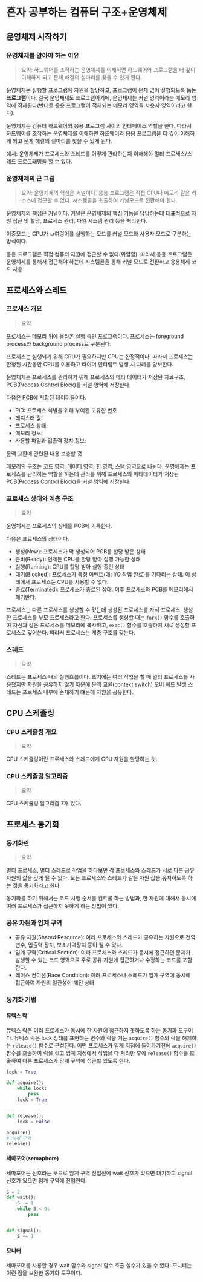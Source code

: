 # 혼자 공부하는 컴퓨터 구조+운영체제

## 운영체제 시작하기

### 운영체제를 알아야 하는 이유

> 요약: 하드웨어를 조작하는 운영체제를 이해하면 하드웨어와 프로그램을 더 깊이 이해하게 되고 문제 해결의 실마리를 찾을 수 있게 된다.

운영체제는 실행할 프로그램에 자원을 할당하고, 프로그램이 문제 없이 실행되도록 돕는 **프로그램**이다.
결국 운영체제도 프로그램이기에, 운영체제는 커널 영역이라는 메모리 영역에 적재된다(반대로 응용 프로그램이 적재되는 메모리 영역을 사용자 영역이라고 한다).

운영체제는 컴퓨터 하드웨어와 응용 프로그램 사이의 인터페이스 역할을 한다. 따라서 하드웨어를 조작하는 운영체제를 이해하면 하드웨어와 응용 프로그램을 더 깊이 이해하게 되고 문제 해결의 실마리를 찾을 수 있게 된다.

예시: 운영체제가 프로세스와 스레드를 어떻게 관리하는지 이해해야 멀티 프로세스/스레드 프로그래밍을 할 수 있다.

### 운영체제의 큰 그림

> 요약: 운영체제의 핵심은 커널이다. 응용 프로그램은 직접 CPU나 메모리 같은 리소스에 접근할 수 없다. 시스템콜을 호출하여 커널모드로 전환해야 한다.

운영체제의 핵심은 커널이다. 커널은 운영체제의 핵심 기능을 담당하는데 대표적으로 자원 접근 및 할당, 프로세스 관리, 파일 시스템 관리 등을 처리한다.

이중모드는 CPU가 ㅁ여렁어를 실행하는 모드를 커널 모드와 사용자 모드로 구분하는 방식이다.

응용 프로그램은 직접 컴퓨터 자원에 접근할 수 없다(위험함). 따라서 응용 프로그램은 운영체제를 통해서 접근해야 하는데 시스템콜을 통해 커널 모드로 전환하고 응용체제 코드 사용

## 프로세스와 스레드

### 프로세스 개요

> 요약

프로세스는 메모리 위에 올라온 실행 중인 프로그램이다. 프로세스는 foreground process와 background process로 구분된다.

프로세스는 실행되기 위해 CPU가 필요하지만 CPU는 한정적이다. 따라서 프로세스는 한정된 시간동안 CPU를 이용하고 타이머 인터럽트 발생 시 차례를 양보한다.

운영체제는 프로세스를 관리하기 위해 프로세스의 메타 데이터가 저장된 자료구조, PCB(Process Control Block)를 커널 영역에 저장한다.

다음은 PCB에 저장된 데이터들이다.

-   PID: 프로세스 식별을 위해 부여된 고유한 번호
-   레지스터 값:
-   프로세스 상태:
-   메모리 정보:
-   사용할 파일과 입출력 장치 정보:

문맥 교환에 관련된 내용 보충할 것

메모리의 구조는 코드 영역, 데이터 영역, 힙 영역, 스택 영역으로 나뉜다.
운영체제는 프로세스를 관리하는 역할을 하는데 관리를 위해 프로세스의 메타데이터가 저장된 PCB(Process Control Block)을 커널 영역에 저장한다.

### 프로세스 상태와 계층 구조

> 요약

운영체제는 프로세스의 상태를 PCB에 기록한다.

다음은 프로세스의 상태이다.

-   생성(New): 프로세스가 막 생성되어 PCB를 할당 받은 상태
-   준비(Ready): 언제든 CPU를 할당 받아 실행 가능한 상태
-   실행(Running): CPU를 할당 받아 실행 중인 상태
-   대기(Blocked): 프로세스가 특정 이벤트(예: I/O 작업 완료)를 기다리는 상태. 이 상태에서 프로세스는 CPU를 사용할 수 없다.
-   종료(Terminated): 프로세스가 종료된 상태. 이후 프로세스와 PCB를 메모리에서 폐기한다.

프로세스는 다른 프로세스를 생성할 수 있는데 생성된 프로세스를 자식 프로세스, 생성한 프로세스를 부모 프로세스라고 한다.
프로세스를 생성할 때는 `fork()` 함수를 호출하여 자신과 같은 프로세스를 메모리에 복사하고, `exec()` 함수를 호출하여 새로 생성할 프로세스로 덮어쓴다.
따라서 프로세스는 계층 구조를 갖는다.

### 스레드

> 요약

스레드는 프로세스 내의 실행흐름이다.
초기에는 여러 작업을 할 때 멀티 프로세스를 사용했지만 자원을 공유하지 않기 때문에 문맥 교환(context switch) 오버 헤드 발생
스레드는 프로세스 내부에 존재하기 떄문에 자원을 공유한다.

## CPU 스케쥴링

### CPU 스케쥴링 개요

> 요약

CPU 스케쥴링이란 프로세스와 스레드에게 CPU 자원을 할당하는 것.

### CPU 스케쥴링 알고리즘

> 요약

CPU 스케쥴링 알고리즘 7개 있다.

## 프로세스 동기화

### 동기화란

> 요약

멀티 프로세스, 멀티 스레드로 작업을 하다보면 각 프로세스와 스레드가 서로 다른 공유 자원의 값을 갖게 될 수 있다.
모든 프로세스와 스레드가 같은 자원 값을 유지하도록 하는 것을 동기화라고 한다.

동기화를 하기 위해서는 코드 시행 순서를 컨트롤 하는 방법과, 한 자원에 대해서 동시에 여러 프로세스가 접근하지 못하게 하는 방법이 있다.

### 공유 자원과 임계 구역

-   공유 자원(Shared Resource): 여러 프로세스와 스레드가 공유하는 자원으로 전역 변수, 입출력 장치, 보조기억장치 등이 될 수 있다.
-   임계 구역(Critical Section): 여러 프로세스와 스레드가 동시에 접근하면 문제가 발생할 수 있는 코드 영역으로 주로 공유 자원에 접근하거나 수정하는 코드를 포함한다.
-   레이스 컨디션(Race Condition): 여러 프로세스나 스레드가 임계 구역에 동시에 접근하여 자원의 일관성이 깨진 상태

### 동기화 기법

#### 뮤텍스 락

뮤텍스 락은 여러 프로세스가 동시에 한 자원에 접근하지 못하도록 하는 동기화 도구이다.
뮤택스 락은 lock 상태를 표현하는 변수와 락을 거는 `acquire()` 함수와 락을 해제하는 `release()` 함수로 구성된다.
어떤 프로세스가 임계 지점에 들어가기전에 `acquire()` 함수를 호출하여 락을 걸고 임계 지점에서 작업을 다 처리한 후에 `release()` 함수를 호출하여 다른 프로세스가 임계 구역에 접근할 있도록 한다.

```py
lock = True

def acquire():
    while lock:
        pass
    lock = True


def release():
    lock = False

acquire()
# 임계 구역
release()
```

#### 세마포어(semaphore)

세마포어는 신호라는 뜻으로 임계 구역 진입전에 wait 신호가 있으면 대기하고 signal 신호가 있으면 임계 구역에 진입한다.

```py
S = 2
def wait():
    S -= 1
    while S < 0:
        pass


def signal():
    S += 1
```

#### 모니터

세마포어를 사용할 경우 wait 함수와 signal 함수 호출 실수가 있을 수 있다. 모니터는 이런 점을 보완한 동기화 도구이다.
